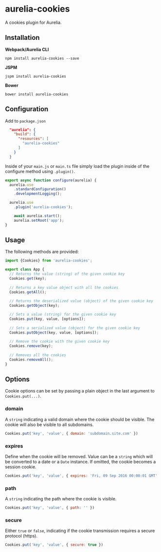 # aurelia-cookies

A cookies plugin for Aurelia.

## Installation

**Webpack/Aurelia CLI**

```shell
npm install aurelia-cookies --save
```

**JSPM**

```shell
jspm install aurelia-cookies
```

**Bower**

```shell
bower install aurelia-cookies
```

## Configuration

Add to `package.json`

```json
  "aurelia": {
    "build": {
      "resources": [
        "aurelia-cookies"
      ]
    }
  }
```

Inside of your `main.js` or `main.ts` file simply load the plugin inside of the configure method using `.plugin()`.

```javascript
export async function configure(aurelia) {
  aurelia.use
    .standardConfiguration()
    .developmentLogging();

  aurelia.use
    .plugin('aurelia-cookies');

    await aurelia.start();
    aurelia.setRoot('app');
}
```

## Usage

The following methods are provided:

```javascript
import {Cookies} from 'aurelia-cookies';

export class App {
  // Returns the value (string) of the given cookie key
  Cookies.get(key);
  
  // Returns a key value object with all the cookies
  Cookies.getAll();
  
  // Returns the deserialized value (object) of the given cookie key
  Cookies.getObject(key);

  // Sets a value (string) for the given cookie key
  Cookies.put(key, value, [options]);
  
  // Sets a serialized value (object) for the given cookie key
  Cookies.putObject(key, value, [options]);
  
  // Remove the cookie with the given cookie key
  Cookies.remove(key);
  
  // Removes all the cookies
  Cookies.removeAll();
}
```

## Options

Cookie options can be set by passing a plain object in the last argument to `Cookies.put(...)`.

### domain

A `string` indicating a valid domain where the cookie should be visible. The cookie will also be visible to all subdomains.

```javascript
Cookies.put('key', 'value', { domain: 'subdomain.site.com' })
```

### expires

Define when the cookie will be removed. Value can be a `string` which will be converted to a date or a `Date` instance. If omitted, the cookie becomes a session cookie.

```javascript
Cookies.put('key', 'value', { expires: 'Fri, 09 Sep 2016 00:00:01 GMT' })
```

### path

A `string` indicating the path where the cookie is visible.

```javascript
Cookies.put('key', 'value', { path: '' })
```

### secure

Either `true` or `false`, indicating if the cookie transmission requires a secure protocol (https).

```javascript
Cookies.put('key', 'value', { secure: true })
```
